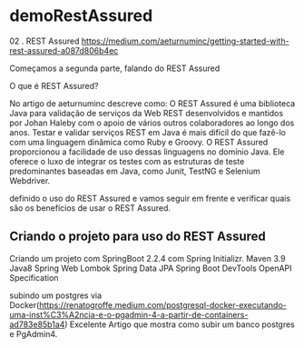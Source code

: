 # demoRestAssured

02 . REST Assured
https://medium.com/aeturnuminc/getting-started-with-rest-assured-a087d806b4ec


Começamos a segunda parte, falando do REST Assured

O que é REST Assured? 

No artigo de aeturnuminc descreve como:
O REST Assured é uma biblioteca Java para validação de serviços da Web REST desenvolvidos e mantidos por Johan Haleby com o apoio de vários outros colaboradores ao longo dos anos. 
Testar e validar serviços REST em Java é mais difícil do que fazê-lo com uma linguagem dinâmica como Ruby e Groovy. 
O REST Assured proporcionou a facilidade de uso dessas linguagens no domínio Java. 
Ele oferece o luxo de integrar os testes com as estruturas de teste predominantes baseadas em Java, como Junit, TestNG e Selenium Webdriver.

definido o uso do REST Assured e vamos seguir em frente e verificar quais são os benefícios de usar o REST Assured.


Criando o projeto para uso do REST Assured
------------------------------------------

Criando um projeto com SpringBoot 2.2.4 com Spring Initializr.
Maven 3.9
Java8
Spring Web
Lombok
Spring Data JPA
Spring Boot DevTools
OpenAPI Specification


subindo um postgres via Docker(https://renatogroffe.medium.com/postgresql-docker-executando-uma-inst%C3%A2ncia-e-o-pgadmin-4-a-partir-de-containers-ad783e85b1a4)
Excelente Artigo que mostra como subir um banco postgres e PgAdmin4.
